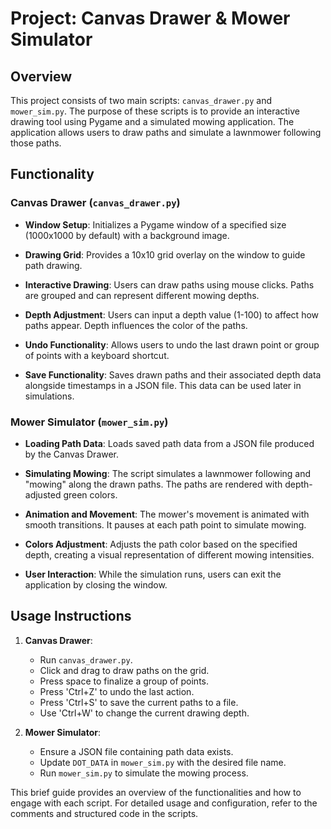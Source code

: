 # Project: Canvas Drawer & Mower Simulator

## Overview

This project consists of two main scripts: `canvas_drawer.py` and `mower_sim.py`. The purpose of these scripts is to provide an interactive drawing tool using Pygame and a simulated mowing application. The application allows users to draw paths and simulate a lawnmower following those paths.

## Functionality

### Canvas Drawer (`canvas_drawer.py`)

- **Window Setup**: Initializes a Pygame window of a specified size (1000x1000 by default) with a background image.

- **Drawing Grid**: Provides a 10x10 grid overlay on the window to guide path drawing.

- **Interactive Drawing**: Users can draw paths using mouse clicks. Paths are grouped and can represent different mowing depths.

- **Depth Adjustment**: Users can input a depth value (1-100) to affect how paths appear. Depth influences the color of the paths.

- **Undo Functionality**: Allows users to undo the last drawn point or group of points with a keyboard shortcut.

- **Save Functionality**: Saves drawn paths and their associated depth data alongside timestamps in a JSON file. This data can be used later in simulations.

### Mower Simulator (`mower_sim.py`)

- **Loading Path Data**: Loads saved path data from a JSON file produced by the Canvas Drawer.

- **Simulating Mowing**: The script simulates a lawnmower following and "mowing" along the drawn paths. The paths are rendered with depth-adjusted green colors.

- **Animation and Movement**: The mower's movement is animated with smooth transitions. It pauses at each path point to simulate mowing.

- **Colors Adjustment**: Adjusts the path color based on the specified depth, creating a visual representation of different mowing intensities.

- **User Interaction**: While the simulation runs, users can exit the application by closing the window.

## Usage Instructions

1. **Canvas Drawer**:

   - Run `canvas_drawer.py`.
   - Click and drag to draw paths on the grid.
   - Press space to finalize a group of points.
   - Press 'Ctrl+Z' to undo the last action.
   - Press 'Ctrl+S' to save the current paths to a file.
   - Use 'Ctrl+W' to change the current drawing depth.

2. **Mower Simulator**:
   - Ensure a JSON file containing path data exists.
   - Update `DOT_DATA` in `mower_sim.py` with the desired file name.
   - Run `mower_sim.py` to simulate the mowing process.

This brief guide provides an overview of the functionalities and how to engage with each script. For detailed usage and configuration, refer to the comments and structured code in the scripts.
